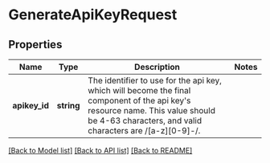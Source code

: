 # GenerateApiKeyRequest

## Properties
Name | Type | Description | Notes
------------ | ------------- | ------------- | -------------
**apikey_id** | **string** | The identifier to use for the api key, which will become the final component of the api key&#x27;s resource name. This value should be 4-63 characters, and valid characters are /[a-z][0-9]-/. | 

[[Back to Model list]](../../README.md#documentation-for-models) [[Back to API list]](../../README.md#documentation-for-api-endpoints) [[Back to README]](../../README.md)

